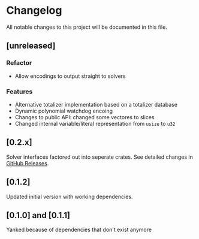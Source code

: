 # Changelog

All notable changes to this project will be documented in this file.

## [unreleased]

### Refactor

- Allow encodings to output straight to solvers

### Features

- Alternative totalizer implementation based on a totalizer database
- Dynamic polynomial watchdog encoing
- Changes to public API: changed some vectores to slices
- Changed internal variable/literal representation from `usize` to `u32`

## [0.2.x]

Solver interfaces factored out into seperate crates.
See detailed changes in [GitHub Releases](https://github.com/chrjabs/rustsat/releases).

## [0.1.2]

Updated initial version with working dependencies.

## [0.1.0] and [0.1.1]

Yanked because of dependencies that don't exist anymore
